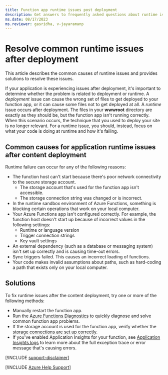 ```yaml
---
title: Function app runtime issues post deployment
description: Get answers to frequently asked questions about runtime issues in the function app after content deployment.
ms.date: 08/17/2023
ms.reviewer: gasridha, v-jayaramanp
---
```


# Resolve common runtime issues after deployment

This article describes the common causes of runtime issues and provides solutions to resolve these issues.

If your application is experiencing issues after deployment, it's important to determine whether the problem is related to deployment or runtime. A *deployment* issue can cause the wrong set of files to get deployed to your function app, or it can cause some files not to get deployed at all. A *runtime* issue occurs after deployment. The files in your **wwwroot** directory are exactly as they should be, but the function app isn't running correctly. When this scenario occurs, the technique that you used to deploy your site is no longer relevant. For a runtime issue, you should, instead, focus on what your code is doing at runtime and how it's failing.

## Common causes for application runtime issues after content deployment

Runtime failure can occur for any of the following reasons:

- The function host can't start because there's poor network connectivity to the secure storage account.
  - The storage account that's used for the function app isn't accessible.
  - The storage connection string was changed or is incorrect.
- In the runtime sandbox environment of Azure Functions, something is blocking certain operations that work on your local computer.
- Your Azure Functions app isn't configured correctly. For example, the function host doesn't start up because of incorrect values in the following settings:
  - Runtime or language version
  - Trigger connection strings
  - Key vault settings
- An external dependency (such as a database or messaging system) isn't set up correctly and is causing time-out errors.
- Sync triggers failed. This causes an incorrect loading of functions.
- Your code makes invalid assumptions about paths, such as hard-coding a path that exists only on your local computer.

## Solutions

To fix runtime issues after the content deployment, try one or more of the following methods:

- Manually restart the function app.
- Run the [Azure Functions Diagnostics](/azure/azure-functions/functions-diagnostics) to quickly diagnose and solve common function app problems.
- If the storage account is used for the function app, verify whether the [storage connections are set up correctly](/azure/azure-functions/functions-recover-storage-account).
- If you've enabled Application Insights for your function, see [Application Insights logs](/azure/azure-functions/functions-monitoring) to learn more about the full exception trace or error message that's causing errors.

[!INCLUDE [support-disclaimer](../../../includes/support-disclaimer.md)]

[!INCLUDE [Azure Help Support](../../../includes/azure-help-support.md)]
